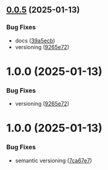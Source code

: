 ## [0.0.5](https://github.com/domaincrafters/ddd_dotnet_domain/compare/v0.0.4...v0.0.5) (2025-01-13)


### Bug Fixes

* docs ([39a5ecb](https://github.com/domaincrafters/ddd_dotnet_domain/commit/39a5ecbf2e0ae89e7b7a834d81edf615b4ac11b7))
* versioning ([9265e72](https://github.com/domaincrafters/ddd_dotnet_domain/commit/9265e729f033502cacf1522cb163bea81f66090c))

# 1.0.0 (2025-01-13)


### Bug Fixes

* versioning ([9265e72](https://github.com/domaincrafters/ddd_dotnet_domain/commit/9265e729f033502cacf1522cb163bea81f66090c))

# 1.0.0 (2025-01-13)


### Bug Fixes

* semantic versioning ([7ca67e7](https://github.com/domaincrafters/ddd_dotnet_domain/commit/7ca67e7efa1a67d79bbc335020f730491e1edfee))
